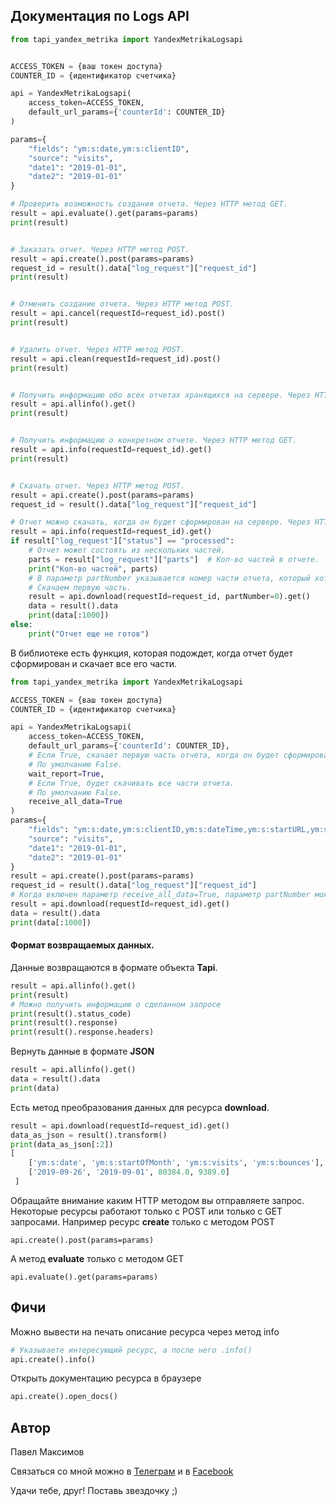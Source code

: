 ## Документация по Logs API
```python
from tapi_yandex_metrika import YandexMetrikaLogsapi


ACCESS_TOKEN = {ваш токен доступа}
COUNTER_ID = {идентификатор счетчика}

api = YandexMetrikaLogsapi(
    access_token=ACCESS_TOKEN,
    default_url_params={'counterId': COUNTER_ID}
)

params={
    "fields": "ym:s:date,ym:s:clientID",
    "source": "visits",
    "date1": "2019-01-01",
    "date2": "2019-01-01"
}

# Проверить возможность создания отчета. Через HTTP метод GET.
result = api.evaluate().get(params=params)
print(result)


# Заказать отчет. Через HTTP метод POST.
result = api.create().post(params=params)
request_id = result().data["log_request"]["request_id"]
print(result)


# Отменить создание отчета. Через HTTP метод POST.
result = api.cancel(requestId=request_id).post()
print(result)


# Удалить отчет. Через HTTP метод POST.
result = api.clean(requestId=request_id).post()
print(result)


# Получить информацию обо всех отчетах хранящихся на сервере. Через HTTP метод GET.
result = api.allinfo().get()
print(result)


# Получить информацию о конкретном отчете. Через HTTP метод GET.
result = api.info(requestId=request_id).get()
print(result)


# Скачать отчет. Через HTTP метод POST.
result = api.create().post(params=params)
request_id = result().data["log_request"]["request_id"]

# Отчет можно скачать, когда он будет сформирован на сервере. Через HTTP метод GET.
result = api.info(requestId=request_id).get()
if result["log_request"]["status"] == "processed":
    # Отчет может состоять из нескольких частей.
    parts = result["log_request"]["parts"]  # Кол-во частей в отчете.
    print("Кол-во частей", parts)
    # В параметр partNumber указывается номер части отчета, который хотите скачать. 
    # Скачаем первую часть.
    result = api.download(requestId=request_id, partNumber=0).get()
    data = result().data
    print(data[:1000])
else:
    print("Отчет еще не готов")
```

В библиотеке есть функция, которая
подождет, когда отчет будет сформирован и скачает все его части.
```python
from tapi_yandex_metrika import YandexMetrikaLogsapi

ACCESS_TOKEN = {ваш токен доступа}
COUNTER_ID = {идентификатор счетчика}

api = YandexMetrikaLogsapi(
    access_token=ACCESS_TOKEN,
    default_url_params={'counterId': COUNTER_ID},
    # Если True, скачает первую часть отчета, когда он будет сформирован. 
    # По умолчанию False.
    wait_report=True,  
    # Если True, будет скачивать все части отчета.
    # По умолчанию False.
    receive_all_data=True  
)
params={
    "fields": "ym:s:date,ym:s:clientID,ym:s:dateTime,ym:s:startURL,ym:s:endURL",
    "source": "visits",
    "date1": "2019-01-01",
    "date2": "2019-01-01"
}
result = api.create().post(params=params)
request_id = result().data["log_request"]["request_id"]
# Когда включен параметр receive_all_data=True, параметр partNumber можно не указывать.
result = api.download(requestId=request_id).get()
data = result().data
print(data[:1000])
``` 

#### Формат возвращаемых данных.
Данные возвращаются в формате объекта **Tapi**.

```python
result = api.allinfo().get()
print(result)
# Можно получить информацию о сделанном запросе
print(result().status_code)
print(result().response)
print(result().response.headers)
``` 

Вернуть данные в формате **JSON**
```python
result = api.allinfo().get()
data = result().data
print(data)
```

Есть метод преобразования данных для ресурса **download**.
```python
result = api.download(requestId=request_id).get()
data_as_json = result().transform()
print(data_as_json[:2])
[
    ['ym:s:date', 'ym:s:startOfMonth', 'ym:s:visits', 'ym:s:bounces'],
    ['2019-09-26', '2019-09-01', 80384.0, 9389.0]
 ]
``` 

Обращайте внимание каким HTTP методом вы отправляете запрос. 
Некоторые ресурсы работают только с POST или только с GET запросами.
Например ресурс **create** только с методом POST

    api.create().post(params=params)
    
А метод **evaluate** только с методом GET

    api.evaluate().get(params=params)


## Фичи

Можно вывести на печать описание ресурса через метод info
```python
# Указываете интересующий ресурс, а после него .info()
api.create().info()
```

Открыть документацию ресурса в браузере
```python
api.create().open_docs()
```

## Автор
Павел Максимов

Связаться со мной можно в 
[Телеграм](https://t.me/pavel_maksimow) 
и в 
[Facebook](https://www.facebook.com/pavel.maksimow)

Удачи тебе, друг! Поставь звездочку ;)
